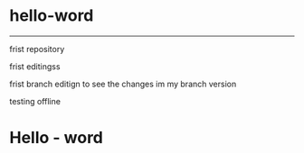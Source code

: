 # hello-word
-------------------------------------

frist repository 

frist editingss

frist branch editign to see the changes im my branch version 

testing offline


<div classclass="bg-b50">
    <h1> Hello - word </h1>
</div>
